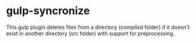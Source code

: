 # gulp-syncronize
This gulp plugin deletes files from a directory (compiled folder) if it doesn't exist in another directory (src folder) with support for preprocessing.
